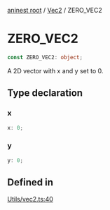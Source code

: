 [aninest root](../../index.md) / [Vec2](../index.md) / ZERO\_VEC2

# ZERO\_VEC2

```ts
const ZERO_VEC2: object;
```

A 2D vector with x and y set to 0.

## Type declaration

### x

```ts
x: 0;
```

### y

```ts
y: 0;
```

## Defined in

[Utils/vec2.ts:40](https://github.com/zphrs/aninest/blob/efdac3830228dc951d7e8e69ab0c7db89aa8723f/core/src/Utils/vec2.ts#L40)
